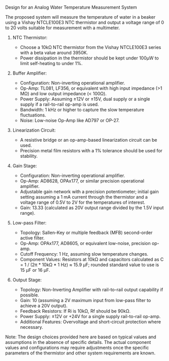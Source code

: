 Design for an Analog Water Temperature Measurement System

The proposed system will measure the temperature of water in a beaker using a Vishay NTCLE100E3 NTC thermistor and output a voltage range of 0 to 20 volts suitable for measurement with a multimeter.

1. NTC Thermistor:
   - Choose a 10kΩ NTC thermistor from the Vishay NTCLE100E3 series with a beta value around 3950K.
   - Power dissipation in the thermistor should be kept under 100μW to limit self-heating to under 1%.

2. Buffer Amplifier:
   - Configuration: Non-inverting operational amplifier.
   - Op-Amp: TL081, LF356, or equivalent with high input impedance (>1 MΩ) and low output impedance (< 100Ω).
   - Power Supply: Assuming ±12V or ±15V, dual supply or a single supply if a rail-to-rail op-amp is used.
   - Bandwidth: 1 kHz or higher to capture the slow temperature fluctuations.
   - Noise: Low-noise Op-Amp like AD797 or OP-27.

3. Linearization Circuit:
   - A resistive bridge or an op-amp-based linearization circuit can be used.
   - Precision metal film resistors with a 1% tolerance should be used for stability.

4. Gain Stage:
   - Configuration: Non-inverting operational amplifier.
   - Op-Amp: AD8628, OPAx177, or similar precision operational amplifier.
   - Adjustable gain network with a precision potentiometer; initial gain setting assuming a 1 mA current through the thermistor and a voltage range of 0.5V to 2V for the temperatures of interest.
   - Gain: 13.33 (calculated as 20V output range divided by the 1.5V input range).

5. Low-pass Filter:
   - Topology: Sallen-Key or multiple feedback (MFB) second-order active filter.
   - Op-Amp: OPAx177, AD8605, or equivalent low-noise, precision op-amp.
   - Cutoff Frequency: 1 Hz, assuming slow temperature changes.
   - Component Values: Resistors at 10kΩ and capacitors calculated as C = 1 / (2π * 10kΩ * 1 Hz) ≈ 15.9 μF; rounded standard value to use is 15 μF or 16 μF.

6. Output Stage:
   - Topology: Non-Inverting Amplifier with rail-to-rail output capability if possible.
   - Gain: 10 (assuming a 2V maximum input from low-pass filter to achieve a 20V output).
   - Feedback Resistors: If Ri is 10kΩ, Rf should be 90kΩ.
   - Power Supply: ±12V or +24V for a single supply rail-to-rail op-amp.
   - Additional Features: Overvoltage and short-circuit protection where necessary.

Note: The design choices provided here are based on typical values and assumptions in the absence of specific details. The actual component values and configurations may require adjustments once the specific parameters of the thermistor and other system requirements are known.
